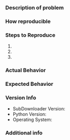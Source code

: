 ### Description of problem


### How reproducible


### Steps to Reproduce

  1.
  2.
  3.

### Actual Behavior


### Expected Behavior


### Version Info

  - SubDownloader Version:
  - Python Version:
  - Operating System:

### Additional info

